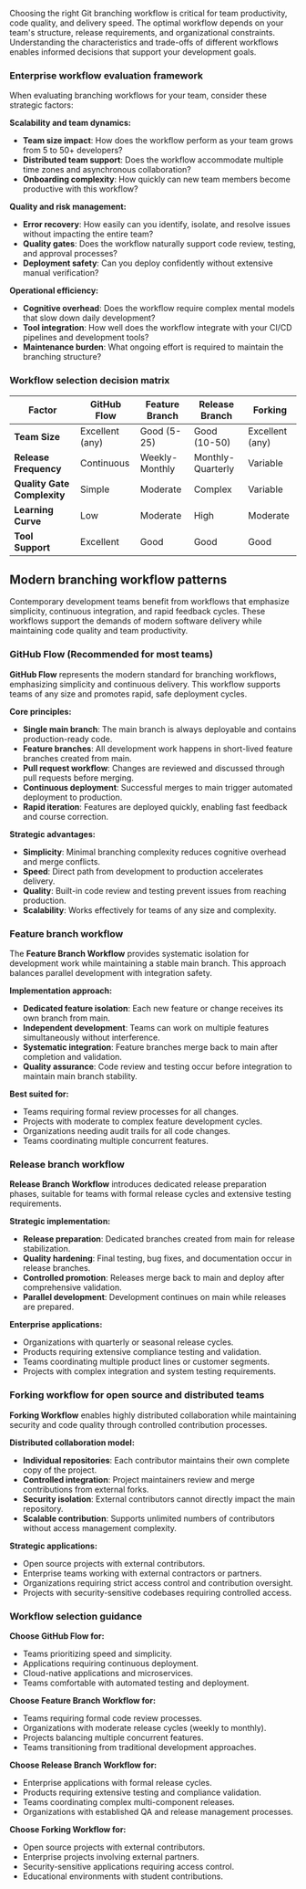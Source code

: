 Choosing the right Git branching workflow is critical for team productivity, code quality, and delivery speed. The optimal workflow depends on your team's structure, release requirements, and organizational constraints. Understanding the characteristics and trade-offs of different workflows enables informed decisions that support your development goals.

### Enterprise workflow evaluation framework

When evaluating branching workflows for your team, consider these strategic factors:

**Scalability and team dynamics:**

- **Team size impact**: How does the workflow perform as your team grows from 5 to 50+ developers?
- **Distributed team support**: Does the workflow accommodate multiple time zones and asynchronous collaboration?
- **Onboarding complexity**: How quickly can new team members become productive with this workflow?

**Quality and risk management:**

- **Error recovery**: How easily can you identify, isolate, and resolve issues without impacting the entire team?
- **Quality gates**: Does the workflow naturally support code review, testing, and approval processes?
- **Deployment safety**: Can you deploy confidently without extensive manual verification?

**Operational efficiency:**

- **Cognitive overhead**: Does the workflow require complex mental models that slow down daily development?
- **Tool integration**: How well does the workflow integrate with your CI/CD pipelines and development tools?
- **Maintenance burden**: What ongoing effort is required to maintain the branching structure?

### Workflow selection decision matrix

| **Factor**                  | **GitHub Flow** | **Feature Branch** | **Release Branch** | **Forking**     |
| --------------------------- | --------------- | ------------------ | ------------------ | --------------- |
| **Team Size**               | Excellent (any) | Good (5-25)        | Good (10-50)       | Excellent (any) |
| **Release Frequency**       | Continuous      | Weekly-Monthly     | Monthly-Quarterly  | Variable        |
| **Quality Gate Complexity** | Simple          | Moderate           | Complex            | Variable        |
| **Learning Curve**          | Low             | Moderate           | High               | Moderate        |
| **Tool Support**            | Excellent       | Good               | Good               | Good            |

## Modern branching workflow patterns

Contemporary development teams benefit from workflows that emphasize simplicity, continuous integration, and rapid feedback cycles. These workflows support the demands of modern software delivery while maintaining code quality and team productivity.

### GitHub Flow (Recommended for most teams)

**GitHub Flow** represents the modern standard for branching workflows, emphasizing simplicity and continuous delivery. This workflow supports teams of any size and promotes rapid, safe deployment cycles.

**Core principles:**

- **Single main branch**: The main branch is always deployable and contains production-ready code.
- **Feature branches**: All development work happens in short-lived feature branches created from main.
- **Pull request workflow**: Changes are reviewed and discussed through pull requests before merging.
- **Continuous deployment**: Successful merges to main trigger automated deployment to production.
- **Rapid iteration**: Features are deployed quickly, enabling fast feedback and course correction.

**Strategic advantages:**

- **Simplicity**: Minimal branching complexity reduces cognitive overhead and merge conflicts.
- **Speed**: Direct path from development to production accelerates delivery.
- **Quality**: Built-in code review and testing prevent issues from reaching production.
- **Scalability**: Works effectively for teams of any size and complexity.

### Feature branch workflow

The **Feature Branch Workflow** provides systematic isolation for development work while maintaining a stable main branch. This approach balances parallel development with integration safety.

**Implementation approach:**

- **Dedicated feature isolation**: Each new feature or change receives its own branch from main.
- **Independent development**: Teams can work on multiple features simultaneously without interference.
- **Systematic integration**: Feature branches merge back to main after completion and validation.
- **Quality assurance**: Code review and testing occur before integration to maintain main branch stability.

**Best suited for:**

- Teams requiring formal review processes for all changes.
- Projects with moderate to complex feature development cycles.
- Organizations needing audit trails for all code changes.
- Teams coordinating multiple concurrent features.

### Release branch workflow

**Release Branch Workflow** introduces dedicated release preparation phases, suitable for teams with formal release cycles and extensive testing requirements.

**Strategic implementation:**

- **Release preparation**: Dedicated branches created from main for release stabilization.
- **Quality hardening**: Final testing, bug fixes, and documentation occur in release branches.
- **Controlled promotion**: Releases merge back to main and deploy after comprehensive validation.
- **Parallel development**: Development continues on main while releases are prepared.

**Enterprise applications:**

- Organizations with quarterly or seasonal release cycles.
- Products requiring extensive compliance testing and validation.
- Teams coordinating multiple product lines or customer segments.
- Projects with complex integration and system testing requirements.

### Forking workflow for open source and distributed teams

**Forking Workflow** enables highly distributed collaboration while maintaining security and code quality through controlled contribution processes.

**Distributed collaboration model:**

- **Individual repositories**: Each contributor maintains their own complete copy of the project.
- **Controlled integration**: Project maintainers review and merge contributions from external forks.
- **Security isolation**: External contributors cannot directly impact the main repository.
- **Scalable contribution**: Supports unlimited numbers of contributors without access management complexity.

**Strategic applications:**

- Open source projects with external contributors.
- Enterprise teams working with external contractors or partners.
- Organizations requiring strict access control and contribution oversight.
- Projects with security-sensitive codebases requiring controlled access.

### Workflow selection guidance

**Choose GitHub Flow for:**

- Teams prioritizing speed and simplicity.
- Applications requiring continuous deployment.
- Cloud-native applications and microservices.
- Teams comfortable with automated testing and deployment.

**Choose Feature Branch Workflow for:**

- Teams requiring formal code review processes.
- Organizations with moderate release cycles (weekly to monthly).
- Projects balancing multiple concurrent features.
- Teams transitioning from traditional development approaches.

**Choose Release Branch Workflow for:**

- Enterprise applications with formal release cycles.
- Products requiring extensive testing and compliance validation.
- Teams coordinating complex multi-component releases.
- Organizations with established QA and release management processes.

**Choose Forking Workflow for:**

- Open source projects with external contributors.
- Enterprise projects involving external partners.
- Security-sensitive applications requiring access control.
- Educational environments with student contributions.
